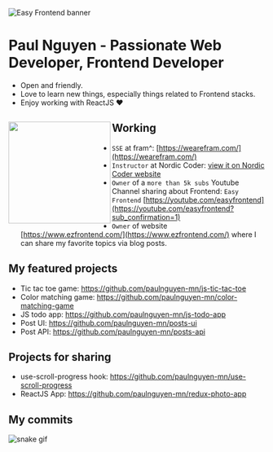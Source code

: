 ![Easy Frontend banner](https://res.cloudinary.com/kimwy/image/upload/v1598840121/easyfrontend/easy-frontend-banner-cropped_yjw0g0.jpg)

# Paul Nguyen - Passionate Web Developer, Frontend Developer

-   Open and friendly.
-   Love to learn new things, especially things related to Frontend stacks.
-   Enjoy working with ReactJS ❤

## Working <a href="https://github.com/paulnguyen-mn"><img align="left" width="auto" height="200" src="https://res.cloudinary.com/kimwy/image/upload/v1598840300/easyfrontend/programming_hgngx9.png"></a>

-   `SSE` at fram^: [https://wearefram.com/](https://wearefram.com/)
-   `Instructor` at Nordic Coder: [view it on Nordic Coder website](https://nordiccoder.com/khoa-hoc/khoa-hoc-web-front-end-development/)
-   `Owner` of a `more than 5k subs` Youtube Channel sharing about Frontend: `Easy Frontend` [https://youtube.com/easyfrontend](https://youtube.com/easyfrontend?sub_confirmation=1)
-   `Owner` of website [https://www.ezfrontend.com/](https://www.ezfrontend.com/) where I can share my favorite topics via blog posts.

## My featured projects

-   Tic tac toe game: https://github.com/paulnguyen-mn/js-tic-tac-toe
-   Color matching game: https://github.com/paulnguyen-mn/color-matching-game
-   JS todo app: https://github.com/paulnguyen-mn/js-todo-app
-   Post UI: https://github.com/paulnguyen-mn/posts-ui
-   Post API: https://github.com/paulnguyen-mn/posts-api

## Projects for sharing

-   use-scroll-progress hook: https://github.com/paulnguyen-mn/use-scroll-progress
-   ReactJS App: https://github.com/paulnguyen-mn/redux-photo-app

## My commits

![snake gif](https://github.com/huydt772/huydt772/blob/output/github-contribution-grid-snake.gif)
